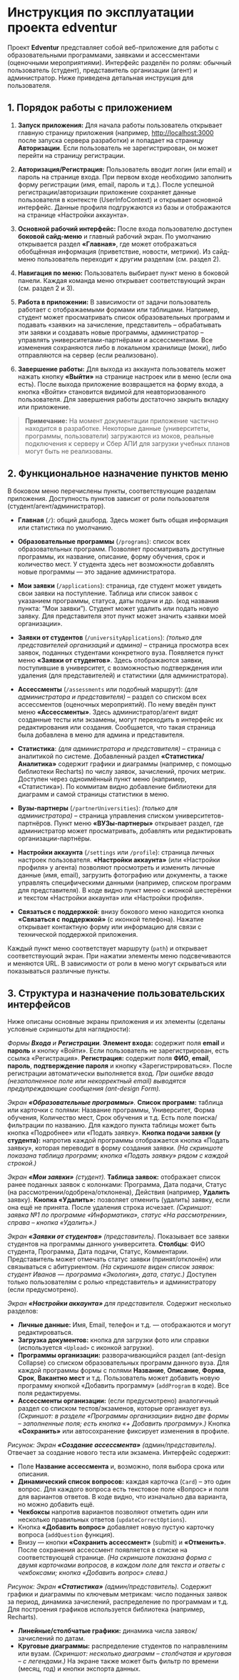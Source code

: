# Инструкция по эксплуатации проекта edventur

Проект **Edventur** представляет собой веб-приложение для работы с образовательными программами, заявками и ассессментами (оценочными мероприятиями). Интерфейс разделён по ролям: обычный пользователь (студент), представитель организации (агент) и администратор. Ниже приведена детальная инструкция для пользователя.

## 1. Порядок работы с приложением

1. **Запуск приложения:** Для начала работы пользователь открывает главную страницу приложения (например, [http://localhost:3000](http://localhost:3000) после запуска сервера разработки) и попадает на страницу **Авторизации**. Если пользователь не зарегистрирован, он может перейти на страницу регистрации.

2. **Авторизация/Регистрация:** Пользователь вводит логин (или email) и пароль на странице входа. При первом входе необходимо заполнить форму регистрации (имя, email, пароль и т.д.). После успешной регистрации/авторизации приложение сохраняет данные пользователя в контексте (UserInfoContext) и открывает основной интерфейс. Данные профиля подгружаются из базы и отображаются на странице «Настройки аккаунта».

3. **Основной рабочий интерфейс:** После входа пользователю доступен **боковой сайд-меню** и главный рабочий экран. По умолчанию открывается раздел **«Главная»**, где может отображаться обобщённая информация (приветствие, новости, метрики). Из сайд-меню пользователь переходит к другим разделам (см. раздел 2).

4. **Навигация по меню:** Пользователь выбирает пункт меню в боковой панели. Каждая команда меню открывает соответствующий экран (см. раздел 2 и 3).

5. **Работа в приложении:** В зависимости от задачи пользователь работает с отображаемыми формами или таблицами. Например, студент может просматривать список образовательных программ и подавать «заявки» на зачисление, представитель – обрабатывать эти заявки и создавать новые программы, администратор – управлять университетами-партнёрами и ассессментами. Все изменения сохраняются либо в локальном хранилище (моки), либо отправляются на сервер (если реализовано).

6. **Завершение работы:** Для выхода из аккаунта пользователь может нажать кнопку **«Выйти»** на странице настроек или в меню (если она есть). После выхода приложение возвращается на форму входа, а кнопка «Войти» становится видимой для неавторизованного пользователя. Для завершения работы достаточно закрыть вкладку или приложение.

> **Примечание:** На момент документации приложение частично находится в разработке. Некоторые данные (университеты, программы, пользователи) загружаются из моков, реальные подключения к серверу и Сбер АПИ для загрузки учебных планов могут быть не реализованы.

## 2. Функциональное назначение пунктов меню

В боковом меню перечислены пункты, соответствующие разделам приложения. Доступность пунктов зависит от роли пользователя (студент/агент/администратор).

* **Главная** (`/`): общий дашборд. Здесь может быть общая информация или статистика по умолчанию.

* **Образовательные программы** (`/programs`): список всех образовательных программ. Позволяет просматривать доступные программы, их название, описание, форму обучения, срок и количество мест. У студента здесь нет возможности добавлять новые программы — это задание администратора.

* **Мои заявки** (`/applications`): страница, где студент может увидеть свои заявки на поступление. Таблица или список заявок с указанием программы, статуса, даты подачи и др. (код названия пункта: “Мои заявки”). Студент может удалить или подать новую заявку. Для представителя этот пункт может значить «заявки моей организации».

* **Заявки от студентов** (`/universityApplications`): *(только для представителей организаций и админа)* – страница просмотра всех заявок, поданных студентами конкретного вуза. Появляется пункт меню **«Заявки от студентов»**. Здесь отображаются заявки, поступившие в университет, с возможностью подтверждения или удаления (для представителей) и статистики (для администратора).

* **Ассессменты** (`/assessments` или подобный маршрут): *(для администратора и представителя)* – раздел со списком всех ассессментов (оценочных мероприятий). По нему введён пункт меню **«Ассессменты»**. Здесь администратор/агент видят созданные тесты или экзамены, могут переходить в интерфейс их редактирования или создания. Сообщается, что такая страница была добавлена в меню для админа и представителя.

* **Статистика**: *(для администратора и представителя)* – страница с аналитикой по системе. Добавленный раздел **«Статистика/Аналитика»** содержит графики и диаграммы (например, с помощью библиотеки Recharts) по числу заявок, зачислений, прочих метрик. Доступен через одноимённый пункт меню (например, «Статистика»). По коммитам видно добавление библиотеки для диаграмм и самой страницы статистики в меню.

* **Вузы-партнеры** (`/partnerUniversities`): *(только для администратора)* – страница управления списком университетов-партнёров. Пункт меню **«ВУЗы-партнеры»** открывает раздел, где администратор может просматривать, добавлять или редактировать организации-партнёры.

* **Настройки аккаунта** (`/settings` или `/profile`): страница личных настроек пользователя. **«Настройки аккаунта»** (или «Настройки профиля» у агента) позволяют просмотреть и изменить личные данные (имя, email), загрузить фотографию или документы, а также управлять специфическими данными (например, списком программ для представителя). В коде видно пункт меню с иконкой шестерёнки и текстом «Настройки аккаунта» или «Настройки профиля».

* **Связаться с поддержкой**: внизу бокового меню находится кнопка **«Связаться с поддержкой»** (с иконкой телефона). Нажатие открывает контактную форму или информацию для связи с технической поддержкой приложения.

Каждый пункт меню соответствует маршруту (`path`) и открывает соответствующий экран. При нажатии элементы меню подсвечиваются и меняются URL. В зависимости от роли в меню могут скрываться или показываться различные пункты.

## 3. Структура и назначение пользовательских интерфейсов

Ниже описаны основные экраны приложения и их элементы (сделаны условные скриншоты для наглядности):

&#x20;*Формы **Входа** и **Регистрации**.*
**Элемент входа:** содержит поля **email** и **пароль** и кнопку «Войти». Если пользователь не зарегистрирован, есть ссылка «Регистрация».
**Регистрация:** содержит поля **ФИО**, **email**, **пароль**, **подтверждение пароля** и кнопку «Зарегистрироваться». После регистрации автоматически выполняется вход.
*При ошибке ввода (незаполненное поле или некорректный email) выводятся предупреждающие сообщения (ant-design Form).*

&#x20;*Экран **«Образовательные программы»**.*
**Список программ:** таблица или карточки с полями: Название программы, Университет, Форма обучения, Количество мест, Срок обучения и т.д. Есть поле поиска/фильтрации по названию. Для каждого пункта таблицы может быть кнопка «Подробнее» или «Подать заявку».
**Кнопка подачи заявки (у студента):** напротив каждой программы отображается кнопка «Подать заявку», которая переводит в форму создания заявки.
*(На скриншоте показана таблица программ; кнопка «Подать заявку» рядом с каждой строкой.)*

&#x20;*Экран **«Мои заявки»** (студент).*
**Таблица заявок:** отображает список ранее поданных заявок с колонками: Программа, Дата подачи, Статус (на рассмотрении/одобрена/отклонена), Действия (например, **Удалить** заявку).
**Кнопка «Удалить»:** позволяет отменить (удалить) заявку, если она ещё не принята. После удаления строка исчезает.
*(Скриншот: заявка №1 по программе «Информатика», статус «На рассмотрении», справа – кнопка «Удалить».)*

&#x20;*Экран **«Заявки от студентов»** (представитель).*
Показывает все заявки студентов на программы данного университета. **Столбцы**: ФИО студента, Программа, Дата подачи, Статус, Комментарии. Представитель может отмечать статус заявки (принят/отклонён) или связываться с абитуриентом.
*(На скриншоте виден список заявок: студент Иванов — программа «Экология», дата, статус.)*
Доступен только пользователям с ролью «представитель» и администратору (если предусмотрено).

&#x20;*Экран **«Настройки аккаунта»** для представителя.*
Содержит несколько разделов:

* **Личные данные:** Имя, Email, телефон и т.д. — отображаются и могут редактироваться.
* **Загрузка документов:** кнопка для загрузки фото или справки (используется `<Upload>` с иконкой загрузки).
* **Программы организации:** разворачивающийся раздел (ant-design Collapse) со списком образовательных программ данного вуза. Для каждой программы формы с полями **Название**, **Описание**, **Форма**, **Срок**, **Вакантно мест** и т.д. Пользователь может добавить новую программу кнопкой «Добавить программу» (`addProgram` в коде). Все поля редактируемы.
* **Ассессменты организации:** (если предусмотрено) аналогичный раздел со списком тестов/экзаменов, которые организует вуз.
  *(Скриншот: в разделе «Программы организации» видно две формы – заполненные поля; есть кнопка «+ Добавить программу».)*
  Кнопка **«Сохранить»** или автосохранение фиксирует изменения в профиле.

&#x20;*Рисунок: Экран **«Создание ассессмента»** (админ/представитель).*
Отвечает за создание нового теста или экзамена. Интерфейс содержит:

* Поле **Название ассессмента** и, возможно, поля выбора срока или описания.
* **Динамический список вопросов:** каждая карточка (`Card`) – это один вопрос. Для каждого вопроса есть текстовое поле «Вопрос» и поля для вариантов ответов. В коде видно, что изначально два варианта, но можно добавить ещё.
* **Чекбоксы** напротив вариантов позволяют отметить один или несколько правильных ответов (`updateCorrectOptions`).
* Кнопка **«Добавить вопрос»** добавляет новую пустую карточку вопроса (`addQuestion` функция).
* Внизу — кнопки **«Сохранить ассессмент»** (submit) и **«Отменить»**. После сохранения ассессмент появляется в списке на соответствующей странице.
  *(На скриншоте показана форма с двумя карточками вопросов, в каждом поле для текста и ответы с чекбоксами; кнопка «Добавить вопрос» слева.)*

&#x20;*Рисунок: Экран **«Статистика»** (админ/представитель).*
Содержит графики и диаграммы по ключевым метрикам: число поданных заявок за период, динамика зачислений, распределение по программам и т.д. Для построения графиков используется библиотека (например, Recharts).

* **Линейные/столбчатые графики:** динамика числа заявок/зачислений по датам.
* **Круговые диаграммы:** распределение студентов по направлениям или вузам.
  *(Скриншот: несколько диаграмм – столбчатая и круговая – с легендами.)*
  На экране также может быть фильтр по времени (месяц, год) и кнопки экспорта данных.

